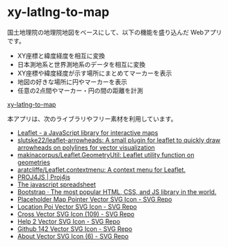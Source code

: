 # xy-latlng-to-map

国土地理院の地理院地図をベースにして、以下の機能を盛り込んだ Webアプリです。

- XY座標と緯度経度を相互に変換
- 日本測地系と世界測地系のデータを相互に変換
- XY座標や緯度経度が示す場所にまとめてマーカーを表示
- 地図の好きな場所に円やマーカーを表示
- 任意の2点間やマーカー・円の間の距離を計測

[xy-latlng-to-map](https://xy-latlng-to-map.com/)

本アプリは、次のライブラリやフリー素材を利用しています。

- [Leaflet - a JavaScript library for interactive maps](https://leafletjs.com/)
- [slutske22/leaflet-arrowheads: A small plugin for leaflet to quickly draw arrowheads on polylines for vector visualization](https://github.com/slutske22/leaflet-arrowheads)
- [makinacorpus/Leaflet.GeometryUtil: Leaflet utility function on geometries](https://github.com/makinacorpus/Leaflet.GeometryUtil)
- [aratcliffe/Leaflet.contextmenu: A context menu for Leaflet.](https://github.com/aratcliffe/Leaflet.contextmenu)
- [PROJ4JS | Proj4js](http://proj4js.org/)
- [The javascript spreadsheet](https://bossanova.uk/jspreadsheet/v4/)
- [Bootstrap · The most popular HTML, CSS, and JS library in the world.](https://getbootstrap.com/)
- [Placeholder Map Pointer Vector SVG Icon - SVG Repo](https://www.svgrepo.com/svg/186038/placeholder-map-pointer)
- [Location Poi Vector SVG Icon - SVG Repo](https://www.svgrepo.com/svg/399145/location-poi)
- [Cross Vector SVG Icon (109) - SVG Repo](https://www.svgrepo.com/svg/475147/cross)
- [Help 2 Vector SVG Icon - SVG Repo](https://www.svgrepo.com/svg/502697/help-2)
- [Github 142 Vector SVG Icon - SVG Repo](https://www.svgrepo.com/svg/512317/github-142)
- [About Vector SVG Icon (6) - SVG Repo](https://www.svgrepo.com/svg/486929/about)